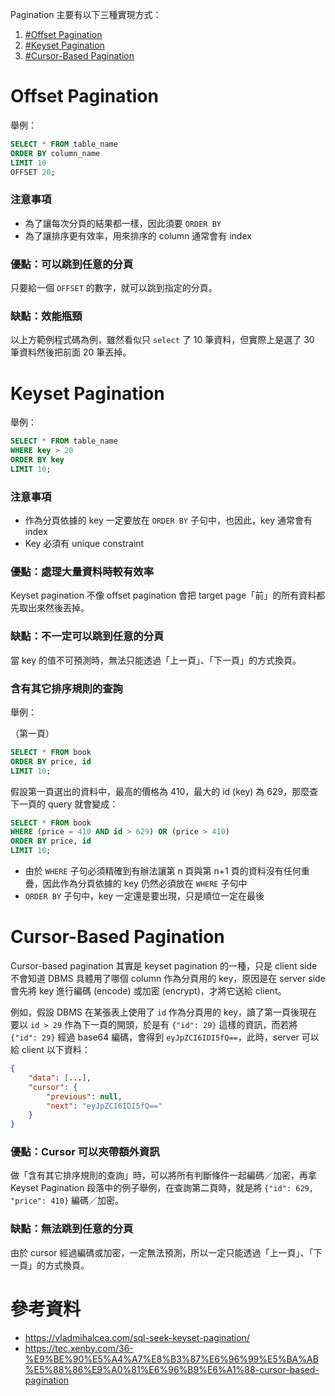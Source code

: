 Pagination 主要有以下三種實現方式：

1. [#Offset Pagination](</./Database/Pagination.md#Offset Pagination>)
2. [#Keyset Pagination](</./Database/Pagination.md#Keyset Pagination>)
3. [#Cursor-Based Pagination](</./Database/Pagination.md#Cursor-Based Pagination>)

# Offset Pagination

舉例：

```SQL
SELECT * FROM table_name
ORDER BY column_name
LIMIT 10
OFFSET 20;
```

### 注意事項

- 為了讓每次分頁的結果都一樣，因此須要 `ORDER BY`
- 為了讓排序更有效率，用來排序的 column 通常會有 index

### 優點：可以跳到任意的分頁

只要給一個 `OFFSET` 的數字，就可以跳到指定的分頁。

### 缺點：效能瓶頸

以上方範例程式碼為例，雖然看似只 `select` 了 10 筆資料，但實際上是選了 30 筆資料然後把前面 20 筆丟掉。

# Keyset Pagination

舉例：

```SQL
SELECT * FROM table_name
WHERE key > 20
ORDER BY key
LIMIT 10;
```

### 注意事項

- 作為分頁依據的 key 一定要放在 `ORDER BY` 子句中，也因此，key 通常會有 index
- Key 必須有 unique constraint

### 優點：處理大量資料時較有效率

Keyset pagination 不像 offset pagination 會把 target page「前」的所有資料都先取出來然後丟掉。

### 缺點：不一定可以跳到任意的分頁

當 key 的值不可預測時，無法只能透過「上一頁」、「下一頁」的方式換頁。

### 含有其它排序規則的查詢

舉例：

（第一頁）

```SQL
SELECT * FROM book
ORDER BY price, id
LIMIT 10;
```

假設第一頁選出的資料中，最高的價格為 410，最大的 id (key) 為 629，那麼查下一頁的 query 就會變成：

```SQL
SELECT * FROM book
WHERE (price = 410 AND id > 629) OR (price > 410)
ORDER BY price, id
LIMIT 10;
```

- 由於 `WHERE` 子句必須精確到有辦法讓第 n 頁與第 n+1 頁的資料沒有任何重疊，因此作為分頁依據的 key 仍然必須放在 `WHERE` 子句中
- `ORDER BY` 子句中，key 一定還是要出現，只是順位一定在最後

# Cursor-Based Pagination

Cursor-based pagination 其實是 keyset pagination 的一種，只是 client side 不會知道 DBMS 具體用了哪個 column 作為分頁用的 key，原因是在 server side 會先將 key 進行編碼 (encode) 或加密 (encrypt)，才將它送給 client。

例如，假設 DBMS 在某張表上使用了 `id` 作為分頁用的 key，讀了第一頁後現在要以 `id > 29` 作為下一頁的開頭，於是有 `{"id": 29}` 這樣的資訊，而若將 `{"id": 29}` 經過 base64 編碼，會得到 `eyJpZCI6IDI5fQ==`，此時，server 可以給 client 以下資料：

```json
{
    "data": [...],
    "cursor": {
        "previous": null,
        "next": "eyJpZCI6IDI5fQ=="
    }
}
```

### 優點：Cursor 可以夾帶額外資訊

做「含有其它排序規則的查詢」時，可以將所有判斷條件一起編碼／加密，再拿 Keyset Pagination 段落中的例子舉例，在查詢第二頁時，就是將 `{"id": 629, "price": 410}` 編碼／加密。

### 缺點：無法跳到任意的分頁

由於 cursor 經過編碼或加密，一定無法預測，所以一定只能透過「上一頁」、「下一頁」的方式換頁。

# 參考資料

- <https://vladmihalcea.com/sql-seek-keyset-pagination/>
- <https://tec.xenby.com/36-%E9%BE%90%E5%A4%A7%E8%B3%87%E6%96%99%E5%BA%AB%E5%88%86%E9%A0%81%E6%96%B9%E6%A1%88-cursor-based-pagination>
